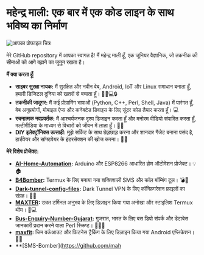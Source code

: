 # महेन्द्र माली: एक बार में एक कोड लाइन के साथ भविष्य का निर्माण

![आपका प्रोफाइल चित्र](your_profile_picture_url.jpg)

मेरे GitHub repository में आपका स्वागत है! मैं महेन्द्र माली हूँ, एक जूनियर वैज्ञानिक, जो तकनीक की सीमाओं को आगे बढ़ाने का जुनून रखता है।

**मैं क्या करता हूँ:**

* **साइबर सुरक्षा नायक:** मैं सुरक्षित और नवीन वेब, Android, IoT और Linux समाधान बनाता हूँ, हमारी डिजिटल दुनिया को खतरों से बचाता हूँ। 🦸‍♂️💻🔒
* **तकनीकी जादूगर:** मैं कई प्रोग्रामिंग भाषाओं (Python, C++, Perl, Shell, Java) में पारंगत हूँ, वेब अनुप्रयोगों, मोबाइल ऐप्स और कनेक्टेड डिवाइस के लिए सुंदर कोड तैयार करता हूँ। 💻
* **रचनात्मक नवप्रवर्तक:** मैं आश्चर्यजनक दृश्य डिजाइन करता हूँ और मनोरम वीडियो संपादित करता हूँ, मल्टीमीडिया के माध्यम से विचारों को जीवन में लाता हूँ। 🎨🎥
* **DIY इलेक्ट्रॉनिक्स उत्साही:** मुझे सर्किट के साथ छेड़छाड़ करना और शानदार गैजेट बनाना पसंद है, हार्डवेयर और सॉफ्टवेयर के इंटरसेक्शन की खोज करना। 🤖🔌

**मेरे विशेष प्रोजेक्ट:**

* **[AI-Home-Automation](https://github.com/mahendraplus/AI-Home-Automation):** Arduino और ESP8266 आधारित होम ऑटोमेशन प्रोजेक्ट। 💡🏠
* **[B4Bomber](https://github.com/mahendraplus/B4Bomber):** Termux के लिए बनाया गया शक्तिशाली SMS और कॉल बॉम्बिंग टूल। 💣📱
* **[Dark-tunnel-config-files](https://github.com/mahendraplus/Dark-tunnel-config-files):** Dark Tunnel VPN के लिए कॉन्फ़िगरेशन फ़ाइलों का संग्रह। 🔐🌐
* **[MAXTER](https://github.com/mahendraplus/MAXTER):** उन्नत टर्मिनल अनुभव के लिए डिज़ाइन किया गया अनोखा और स्टाइलिश Termux थीम। 🎨💻
* **[Bus-Enquiry-Number-Gujarat](https://github.com/mahendraplus/Bus-Enquiry-Number-Gujarat):** गुजरात, भारत के लिए बस डिपो संपर्क और डेटाबेस जानकारी प्रदान करने वाला Perl स्क्रिप्ट। 🚌🇮🇳
* **[maxfit](https://github.com/mahendraplus/maxfit):** जिम वर्कआउट और फिटनेस ट्रैकिंग के लिए डिज़ाइन किया गया Android एप्लिकेशन। 💪📱
* **[SMS-Bomber](https://github.com/mah
